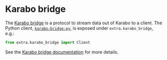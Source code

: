# Karabo bridge

The [Karabo
bridge](https://rtd.xfel.eu/docs/data-analysis-user-documentation/en/latest/online/#streaming-from-karabo-bridge)
is a protocol to stream data out of Karabo to a client. The Python client,
[`karabo-bridge-py`](https://github.com/European-XFEL/karabo-bridge-py), is
exposed under `extra.karabo_bridge`, e.g.:
```python
from extra.karabo_bridge import Client
```

See the [Karabo bridge
documentation](https://rtd.xfel.eu/docs/data-analysis-user-documentation/en/latest/software/karabo-bridge/#karabo-bridge)
for more details.

